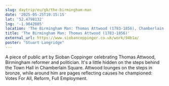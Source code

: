 ```yaml
---
slug: daytrip/eu/gb/the-birmingham-man
date: '2025-05-25T10:15:15'
lat: '52.4798132'
lng: '-1.9042805'
location: 'The Birmingham Man: Thomas Attwood (1783-1856), Chamberlain Square, Chinese Quarter, Ladywood, Park Central, Birmingham, West Midlands, England, B3 3DQ, United Kingdom'
title: 'The Birmingham Man: Thomas Attwood (1783-1856)'
external_url: https://www.siobancoppinger.co.uk/work/94b1a/
poster: "Stuart Langridge"
---
```

A piece of public art by Sioban Coppinger celebrating Thomas Attwood, Birmingham reformer and politician. It's a little hidden on the steps behind the Town Hall in Chamberlain Square. Attwood lounges on the steps in bronze, while around him are pages reflecting causes he championed: Votes For All, Reform, Full Employment.
